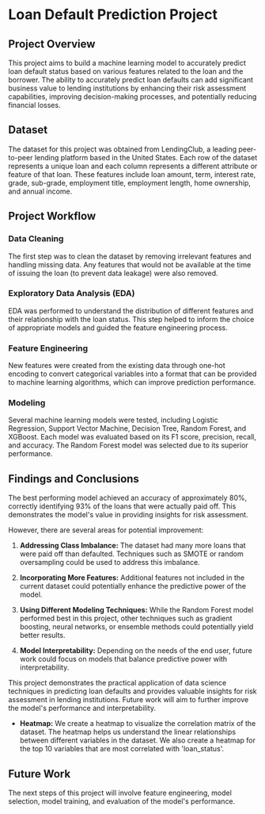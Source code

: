 # Loan Default Prediction Project

## Project Overview

This project aims to build a machine learning model to accurately predict loan default status based on various features related to the loan and the borrower. The ability to accurately predict loan defaults can add significant business value to lending institutions by enhancing their risk assessment capabilities, improving decision-making processes, and potentially reducing financial losses.

## Dataset

The dataset for this project was obtained from LendingClub, a leading peer-to-peer lending platform based in the United States. Each row of the dataset represents a unique loan and each column represents a different attribute or feature of that loan. These features include loan amount, term, interest rate, grade, sub-grade, employment title, employment length, home ownership, and annual income.

## Project Workflow

### Data Cleaning

The first step was to clean the dataset by removing irrelevant features and handling missing data. Any features that would not be available at the time of issuing the loan (to prevent data leakage) were also removed.

### Exploratory Data Analysis (EDA)

EDA was performed to understand the distribution of different features and their relationship with the loan status. This step helped to inform the choice of appropriate models and guided the feature engineering process.

### Feature Engineering

New features were created from the existing data through one-hot encoding to convert categorical variables into a format that can be provided to machine learning algorithms, which can improve prediction performance.

### Modeling

Several machine learning models were tested, including Logistic Regression, Support Vector Machine, Decision Tree, Random Forest, and XGBoost. Each model was evaluated based on its F1 score, precision, recall, and accuracy. The Random Forest model was selected due to its superior performance.

## Findings and Conclusions

The best performing model achieved an accuracy of approximately 80%, correctly identifying 93% of the loans that were actually paid off. This demonstrates the model's value in providing insights for risk assessment. 

However, there are several areas for potential improvement:

1. **Addressing Class Imbalance:** The dataset had many more loans that were paid off than defaulted. Techniques such as SMOTE or random oversampling could be used to address this imbalance.

2. **Incorporating More Features:** Additional features not included in the current dataset could potentially enhance the predictive power of the model.

3. **Using Different Modeling Techniques:** While the Random Forest model performed best in this project, other techniques such as gradient boosting, neural networks, or ensemble methods could potentially yield better results.

4. **Model Interpretability:** Depending on the needs of the end user, future work could focus on models that balance predictive power with interpretability.

This project demonstrates the practical application of data science techniques in predicting loan defaults and provides valuable insights for risk assessment in lending institutions. Future work will aim to further improve the model's performance and interpretability.


  * **Heatmap:** We create a heatmap to visualize the correlation matrix of the dataset. The heatmap helps us understand the linear relationships between different variables in the dataset. We also create a heatmap for the top 10 variables that are most correlated with 'loan_status'.

## Future Work
The next steps of this project will involve feature engineering, model selection, model training, and evaluation of the model's performance.
